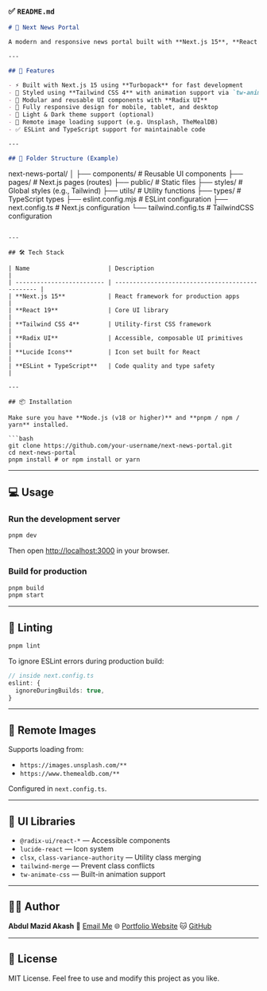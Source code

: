 ### ✅ `README.md`

```md
# 📰 Next News Portal

A modern and responsive news portal built with **Next.js 15**, **React 19**, **Tailwind CSS 4**, and **Radix UI**. This project showcases a clean and interactive user interface for delivering breaking news, articles, and more.

---

## 🚀 Features

- ⚡️ Built with Next.js 15 using **Turbopack** for fast development
- 🎨 Styled using **Tailwind CSS 4** with animation support via `tw-animate-css`
- 🧩 Modular and reusable UI components with **Radix UI**
- 📱 Fully responsive design for mobile, tablet, and desktop
- 🌙 Light & Dark theme support (optional)
- 📡 Remote image loading support (e.g. Unsplash, TheMealDB)
- ✅ ESLint and TypeScript support for maintainable code

---

## 📂 Folder Structure (Example)

```

next-news-portal/
│
├── components/        # Reusable UI components
├── pages/             # Next.js pages (routes)
├── public/            # Static files
├── styles/            # Global styles (e.g., Tailwind)
├── utils/             # Utility functions
├── types/             # TypeScript types
├── eslint.config.mjs  # ESLint configuration
├── next.config.ts     # Next.js configuration
└── tailwind.config.ts # TailwindCSS configuration

````

---

## 🛠️ Tech Stack

| Name                      | Description                                      |
| ------------------------- | ------------------------------------------------ |
| **Next.js 15**            | React framework for production apps             |
| **React 19**              | Core UI library                                 |
| **Tailwind CSS 4**        | Utility-first CSS framework                     |
| **Radix UI**              | Accessible, composable UI primitives            |
| **Lucide Icons**          | Icon set built for React                        |
| **ESLint + TypeScript**   | Code quality and type safety                    |

---

## 📦 Installation

Make sure you have **Node.js (v18 or higher)** and **pnpm / npm / yarn** installed.

```bash
git clone https://github.com/your-username/next-news-portal.git
cd next-news-portal
pnpm install # or npm install or yarn
````

---

## 💻 Usage

### Run the development server

```bash
pnpm dev
```

Then open [http://localhost:3000](http://localhost:3000) in your browser.

### Build for production

```bash
pnpm build
pnpm start
```

---

## 🧪 Linting

```bash
pnpm lint
```

To ignore ESLint errors during production build:

```ts
// inside next.config.ts
eslint: {
  ignoreDuringBuilds: true,
}
```

---

## 🔗 Remote Images

Supports loading from:

* `https://images.unsplash.com/**`
* `https://www.themealdb.com/**`

Configured in `next.config.ts`.

---

## 🧱 UI Libraries

* `@radix-ui/react-*` — Accessible components
* `lucide-react` — Icon system
* `clsx`, `class-variance-authority` — Utility class merging
* `tailwind-merge` — Prevent class conflicts
* `tw-animate-css` — Built-in animation support

---

## 👨‍💻 Author

**Abdul Mazid Akash**
📧 [Email Me](mailto:your-email@example.com)
🌐 [Portfolio Website](https://yourportfolio.com)
🐱 [GitHub](https://github.com/your-username)

---

## 📜 License

MIT License. Feel free to use and modify this project as you like.


